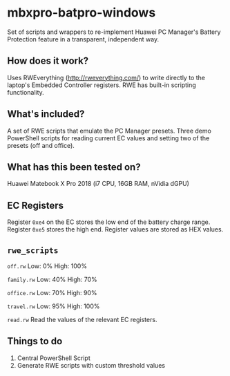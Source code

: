 # mbxpro-batpro-windows
Set of scripts and wrappers to re-implement Huawei PC Manager's Battery Protection feature in a transparent, independent way.

## How does it work?
Uses RWEverything (http://rweverything.com/) to write directly to the laptop's Embedded Controller registers. RWE has built-in scripting functionality.

## What's included?
A set of RWE scripts that emulate the PC Manager presets. Three demo PowerShell scripts for reading current EC values and setting two of the presets (off and office).

## What has this been tested on?
Huawei Matebook X Pro 2018 (i7 CPU, 16GB RAM, nVidia dGPU)

## EC Registers
Register `0xe4` on the EC stores the low end of the battery charge range. Register `0xe5` stores the high end. Register values are stored as HEX values.

## `rwe_scripts`
`off.rw`
Low: 0%
High: 100%

`family.rw`
Low: 40%
High: 70%

`office.rw`
Low: 70%
High: 90%

`travel.rw`
Low: 95%
High: 100%

`read.rw`
Read the values of the relevant EC registers.

## Things to do
1. Central PowerShell Script
2. Generate RWE scripts with custom threshold values